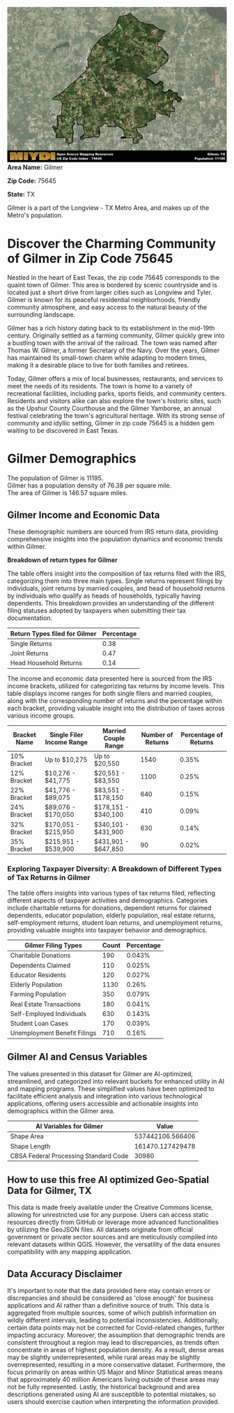 ![Image Alt Text](../_images/75645.png)
**Area Name:** Gilmer

**Zip Code:** 75645

**State:** TX

Gilmer is a part of the Longview - TX Metro Area, and makes up  of the Metro's population.  

# Discover the Charming Community of Gilmer in Zip Code 75645

Nestled in the heart of East Texas, the zip code 75645 corresponds to the quaint town of Gilmer. This area is bordered by scenic countryside and is located just a short drive from larger cities such as Longview and Tyler. Gilmer is known for its peaceful residential neighborhoods, friendly community atmosphere, and easy access to the natural beauty of the surrounding landscape.

Gilmer has a rich history dating back to its establishment in the mid-19th century. Originally settled as a farming community, Gilmer quickly grew into a bustling town with the arrival of the railroad. The town was named after Thomas W. Gilmer, a former Secretary of the Navy. Over the years, Gilmer has maintained its small-town charm while adapting to modern times, making it a desirable place to live for both families and retirees.

Today, Gilmer offers a mix of local businesses, restaurants, and services to meet the needs of its residents. The town is home to a variety of recreational facilities, including parks, sports fields, and community centers. Residents and visitors alike can also explore the town's historic sites, such as the Upshur County Courthouse and the Gilmer Yamboree, an annual festival celebrating the town's agricultural heritage. With its strong sense of community and idyllic setting, Gilmer in zip code 75645 is a hidden gem waiting to be discovered in East Texas.

# Gilmer Demographics

The population of Gilmer is 11195.  
Gilmer has a population density of 76.38 per square mile.  
The area of Gilmer is 146.57 square miles.  

## Gilmer Income and Economic Data

These demographic numbers are sourced from IRS return data, providing comprehensive insights into the population dynamics and economic trends within Gilmer.

**Breakdown of return types for Gilmer**

The table offers insight into the composition of tax returns filed with the IRS, categorizing them into three main types. Single returns represent filings by individuals, joint returns by married couples, and head of household returns by individuals who qualify as heads of households, typically having dependents. This breakdown provides an understanding of the different filing statuses adopted by taxpayers when submitting their tax documentation.

| Return Types filed for Gilmer                              | Percentage          |
|----------------------------------------------------------|---------------------|
| Single Returns                                            | 0.38 |
| Joint Returns                                             | 0.47 |
| Head Household Returns                                    | 0.14 |

The income and economic data presented here is sourced from the IRS income brackets, utilized for categorizing tax returns by income levels. This table displays income ranges for both single filers and married couples, along with the corresponding number of returns and the percentage within each bracket, providing valuable insight into the distribution of taxes across various income groups.

| Bracket Name       | Single Filer Income Range | Married Couple Range | Number of Returns | Percentage of Returns |
|--------------------|----------------------------|----------------------|-------------------|-----------------------|
| 10% Bracket        | Up to $10,275              | Up to $20,550        | 1540 | 0.35% |
| 12% Bracket        | $10,276 - $41,775          | $20,551 - $83,550    | 1100 | 0.25% |
| 22% Bracket        | $41,776 - $89,075          | $83,551 - $178,150   | 640 | 0.15% |
| 24% Bracket        | $89,076 - $170,050         | $178,151 - $340,100  | 410 | 0.09% |
| 32% Bracket        | $170,051 - $215,950        | $340,101 - $431,900  | 630 | 0.14% |
| 35% Bracket        | $215,951 - $539,900        | $431,901 - $647,850  | 90 | 0.02% |

### Exploring Taxpayer Diversity: A Breakdown of Different Types of Tax Returns in Gilmer

The table offers insights into various types of tax returns filed, reflecting different aspects of taxpayer activities and demographics. Categories include charitable returns for donations, dependent returns for claimed dependents, educator population, elderly population, real estate returns, self-employment returns, student loan returns, and unemployment returns, providing valuable insights into taxpayer behavior and demographics.

| Gilmer Filing Types                    | Count | Percentage |
|--------------------------------------|-------|------------|
| Charitable Donations                 | 190 | 0.043% |
| Dependents Claimed                   | 110 | 0.025% |
| Educator Residents                   | 120 | 0.027% |
| Elderly Population                   | 1130 | 0.26% |
| Farming Population                   | 350 | 0.079% |
| Real Estate Transactions             | 180 | 0.041% |
| Self-Employed Individuals            | 630 | 0.143% |
| Student Loan Cases                   | 170 | 0.039% |
| Unemployment Benefit Filings         | 710 | 0.16% |

## Gilmer AI and Census Variables

The values presented in this dataset for Gilmer are AI-optimized, streamlined, and categorized into relevant buckets for enhanced utility in AI and mapping programs. These simplified values have been optimized to facilitate efficient analysis and integration into various technological applications, offering users accessible and actionable insights into demographics within the Gilmer area.

| AI Variables for Gilmer | Value |
|-------------|-------|
| Shape Area | 537442106.566406 |
| Shape Length | 161470.127429478 |
| CBSA Federal Processing Standard Code | 30980 |

## How to use this free AI optimized Geo-Spatial Data for Gilmer, TX

This data is made freely available under the Creative Commons license, allowing for unrestricted use for any purpose. Users can access static resources directly from GitHub or leverage more advanced functionalities by utilizing the GeoJSON files. All datasets originate from official government or private sector sources and are meticulously compiled into relevant datasets within QGIS. However, the versatility of the data ensures compatibility with any mapping application.

## Data Accuracy Disclaimer
It's important to note that the data provided here may contain errors or discrepancies and should be considered as 'close enough' for business applications and AI rather than a definitive source of truth. This data is aggregated from multiple sources, some of which publish information on wildly different intervals, leading to potential inconsistencies. Additionally, certain data points may not be corrected for Covid-related changes, further impacting accuracy. Moreover, the assumption that demographic trends are consistent throughout a region may lead to discrepancies, as trends often concentrate in areas of highest population density. As a result, dense areas may be slightly underrepresented, while rural areas may be slightly overrepresented, resulting in a more conservative dataset. Furthermore, the focus primarily on areas within US Major and Minor Statistical areas means that approximately 40 million Americans living outside of these areas may not be fully represented. Lastly, the historical background and area descriptions generated using AI are susceptible to potential mistakes, so users should exercise caution when interpreting the information provided.
